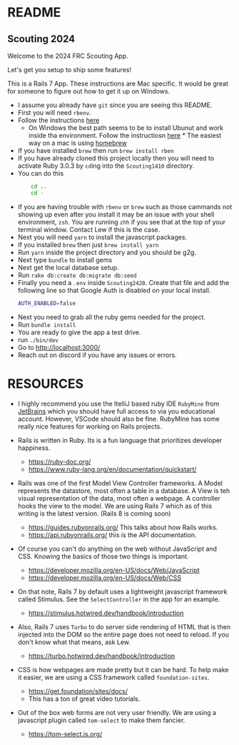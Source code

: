 # README

## Scouting 2024 ##

Welcome to the 2024 FRC Scouting App.

Let's get you setup to ship some features!

This is a Rails 7 App. These instructions are Mac specific. It would be great for someone to figure out how to get it up on Windows.

  * I assume you already have `git` since you are seeing this README.
  * First you will need `rbenv`.
  * Follow the instructions [here](https://github.com/rbenv/rbenv)
    * On Windows the best path seems to be to install Ubunut and work inside tha environment. Follow the instructiosn [here](https://www.hanselman.com/blog/ruby-on-rails-on-windows-is-not-just-possible-its-fabulous-using-wsl2-and-vs-code)  * The easiest way on a mac is using [homebrew](https://brew.sh/)
  * If you have installed `brew` then run `brew install rben`
  * If you have already cloned this project locally then you will need to activate Ruby 3.0.3 by `cd`ing into the `Scouting1410` directory.
  * You can do this
    ```bash
        cd ..
        cd -  
    ```
  * If you are having trouble with `rbenv` or `brew` such as those cammands not showing up even after you install it may be an issue with your shell environment, `zsh`. You are running `zhh` if you see that at the top of your terminal window. Contact Lew if this is the case.
  * Next you will need `yarn` to install the javascript packages.
  * If you installed `brew` then just `brew install yarn`
  * Run `yarn` inside the project directory and you should be g2g.
  * Next type `bundle` to install gems
  * Next get the local database setup.
  * Run `rake db:create db:migrate db:seed`
  * Finally you need a `.env` inside `Scouting2420`. Create that file and add the following line so that Google Auth is disabled on your local install.
    ```bash
    AUTH_ENABLED=false
    ```
  * Next you need to grab all the ruby gems needed for the project.
  * Run `bundle install`
  * You are ready to give the app a test drive.
  * run `./bin/dev`
  * Go to [http://localhost:3000/](http://localhost:3000/)
  * Reach out on discord if you have any issues or errors.

# RESOURCES #

* I highly recommend you use the ItelliJ based ruby IDE `RubyMine` from [JetBrains](https://www.jetbrains.com/ruby/) which you should have full access to via you educational account. However, VSCode should also be fine. RubyMine has some really nice features for working on Rails projects.

* Rails is written in Ruby. Its is a fun language that prioritizes developer happiness. 
  * https://ruby-doc.org/
  * https://www.ruby-lang.org/en/documentation/quickstart/
* Rails was one of the first Model View Controller frameworks. A Model represents the datastore, most often a table in a database. A View is teh visual representation of the data, most often a webpage. A controller hooks the view to the model. We are using Rails 7 which as of this writing is the latest version. (Rails 8 is coming soon)
  * https://guides.rubyonrails.org/ This talks about how Rails works.
  * https://api.rubyonrails.org/ this is the API documentation.
* Of course you can't do anything on the web without JavaScript and CSS. Knowing the basics of those two things is important.
  * https://developer.mozilla.org/en-US/docs/Web/JavaScript
  * https://developer.mozilla.org/en-US/docs/Web/CSS
* On that note, Rails 7 by default uses a lightweight javascript framework called Stimulus. See the `SelectController` in the app for an example.
  * https://stimulus.hotwired.dev/handbook/introduction
* Also, Rails 7 uses `Turbo` to do server side rendering of HTML that is then injected into the DOM so the entire page does not need to reload. If you don't know what that means, ask Lew.
  * https://turbo.hotwired.dev/handbook/introduction
* CSS is how webpages are made pretty but it can be hard. To help make it easier, we are using a CSS framework called `foundation-sites`.
  * https://get.foundation/sites/docs/
  * This has a ton of great video tutorials.
* Out of the box web forms are not very user friendly. We are using a javascript plugin called `tom-select` to make them fancier.
  * https://tom-select.js.org/


